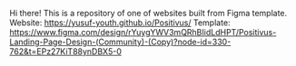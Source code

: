 Hi there! This is a repository of one of websites built from Figma template. Website: https://yusuf-youth.github.io/Positivus/ Template: https://www.figma.com/design/rYuygYWV3mQRhBIidLdHPT/Positivus-Landing-Page-Design-(Community)-(Copy)?node-id=330-762&t=EPz27KiT88ynDBX5-0
